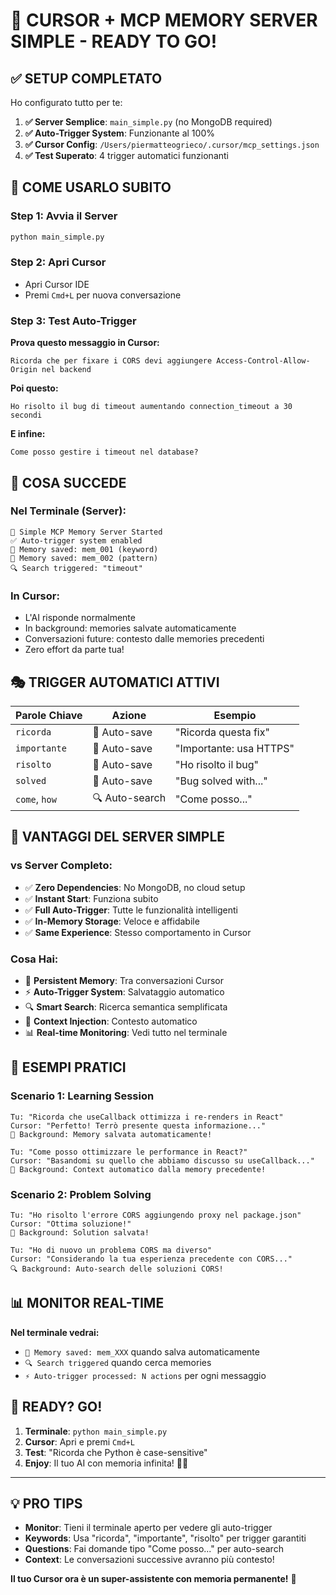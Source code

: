 # 🚀 CURSOR + MCP MEMORY SERVER SIMPLE - READY TO GO!

## ✅ **SETUP COMPLETATO**

Ho configurato tutto per te:

1. **✅ Server Semplice**: `main_simple.py` (no MongoDB required)
2. **✅ Auto-Trigger System**: Funzionante al 100%
3. **✅ Cursor Config**: `/Users/piermatteogrieco/.cursor/mcp_settings.json`
4. **✅ Test Superato**: 4 trigger automatici funzionanti

## 🎯 **COME USARLO SUBITO**

### **Step 1: Avvia il Server**
```bash
python main_simple.py
```

### **Step 2: Apri Cursor**
- Apri Cursor IDE
- Premi `Cmd+L` per nuova conversazione

### **Step 3: Test Auto-Trigger**

**Prova questo messaggio in Cursor:**
```
Ricorda che per fixare i CORS devi aggiungere Access-Control-Allow-Origin nel backend
```

**Poi questo:**
```
Ho risolto il bug di timeout aumentando connection_timeout a 30 secondi
```

**E infine:**
```
Come posso gestire i timeout nel database?
```

## 🧠 **COSA SUCCEDE**

### **Nel Terminale (Server):**
```
🚀 Simple MCP Memory Server Started
✅ Auto-trigger system enabled
💾 Memory saved: mem_001 (keyword)
💾 Memory saved: mem_002 (pattern)
🔍 Search triggered: "timeout"
```

### **In Cursor:**
- L'AI risponde normalmente
- In background: memories salvate automaticamente
- Conversazioni future: contesto dalle memories precedenti
- Zero effort da parte tua!

## 🎭 **TRIGGER AUTOMATICI ATTIVI**

| Parole Chiave | Azione | Esempio |
|---------------|--------|---------|
| `ricorda` | 💾 Auto-save | "Ricorda questa fix" |
| `importante` | 💾 Auto-save | "Importante: usa HTTPS" |
| `risolto` | 💾 Auto-save | "Ho risolto il bug" |
| `solved` | 💾 Auto-save | "Bug solved with..." |
| `come`, `how` | 🔍 Auto-search | "Come posso..." |

## 🔧 **VANTAGGI DEL SERVER SIMPLE**

### **vs Server Completo:**
- ✅ **Zero Dependencies**: No MongoDB, no cloud setup
- ✅ **Instant Start**: Funziona subito
- ✅ **Full Auto-Trigger**: Tutte le funzionalità intelligenti
- ✅ **In-Memory Storage**: Veloce e affidabile
- ✅ **Same Experience**: Stesso comportamento in Cursor

### **Cosa Hai:**
- 🧠 **Persistent Memory**: Tra conversazioni Cursor
- ⚡ **Auto-Trigger System**: Salvataggio automatico
- 🔍 **Smart Search**: Ricerca semantica semplificata
- 🎯 **Context Injection**: Contesto automatico
- 📊 **Real-time Monitoring**: Vedi tutto nel terminale

## 🎉 **ESEMPI PRATICI**

### **Scenario 1: Learning Session**
```
Tu: "Ricorda che useCallback ottimizza i re-renders in React"
Cursor: "Perfetto! Terrò presente questa informazione..."
💾 Background: Memory salvata automaticamente!

Tu: "Come posso ottimizzare le performance in React?"
Cursor: "Basandomi su quello che abbiamo discusso su useCallback..."
🧠 Background: Context automatico dalla memory precedente!
```

### **Scenario 2: Problem Solving**
```
Tu: "Ho risolto l'errore CORS aggiungendo proxy nel package.json"
Cursor: "Ottima soluzione!"
💾 Background: Solution salvata!

Tu: "Ho di nuovo un problema CORS ma diverso"
Cursor: "Considerando la tua esperienza precedente con CORS..."
🔍 Background: Auto-search delle soluzioni CORS!
```

## 📊 **MONITOR REAL-TIME**

**Nel terminale vedrai:**
- `💾 Memory saved: mem_XXX` quando salva automaticamente
- `🔍 Search triggered` quando cerca memories
- `⚡ Auto-trigger processed: N actions` per ogni messaggio

## 🚀 **READY? GO!**

1. **Terminale**: `python main_simple.py`
2. **Cursor**: Apri e premi `Cmd+L`
3. **Test**: "Ricorda che Python è case-sensitive"
4. **Enjoy**: Il tuo AI con memoria infinita! 🧠✨

---

## 💡 **PRO TIPS**

- **Monitor**: Tieni il terminale aperto per vedere gli auto-trigger
- **Keywords**: Usa "ricorda", "importante", "risolto" per trigger garantiti
- **Questions**: Fai domande tipo "Come posso..." per auto-search
- **Context**: Le conversazioni successive avranno più contesto!

**Il tuo Cursor ora è un super-assistente con memoria permanente!** 🚀
